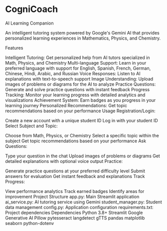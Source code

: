 # CogniCoach

AI Learning Companion


An intelligent tutoring system powered by Google's Gemini AI that provides personalized learning experiences in Mathematics, Physics, and Chemistry.

Features

Intelligent Tutoring: Get personalized help from AI tutors specialized in Math, Physics, and Chemistry
Multi-language Support: Learn in your preferred language with support for English, Spanish, French, German, Chinese, Hindi, Arabic, and Russian
Voice Responses: Listen to AI explanations with text-to-speech support
Image Understanding: Upload images of problems or diagrams for the AI to analyze
Practice Questions: Generate and solve practice questions with instant feedback
Progress Tracking: Monitor your learning progress with detailed analytics and visualizations
Achievement System: Earn badges as you progress in your learning journey
Personalized Recommendations: Get topic recommendations based on your performance
Usage
Registration/Login:

Create a new account with a unique student ID
Log in with your student ID
Select Subject and Topic:

Choose from Math, Physics, or Chemistry
Select a specific topic within the subject
Get topic recommendations based on your performance
Ask Questions:

Type your question in the chat
Upload images of problems or diagrams
Get detailed explanations with optional voice output
Practice:

Generate practice questions at your preferred difficulty level
Submit answers for evaluation
Get instant feedback and explanations
Track Progress:

View performance analytics
Track earned badges
Identify areas for improvement
Project Structure
app.py: Main Streamlit application
ai_service.py: AI tutoring service using Gemini
student_manager.py: Student data management
config.py: Application configuration
requirements.txt: Project dependencies
Dependencies
Python 3.8+
Streamlit
Google Generative AI
Pillow
pytesseract
langdetect
gTTS
pandas
matplotlib
seaborn
python-dotenv
